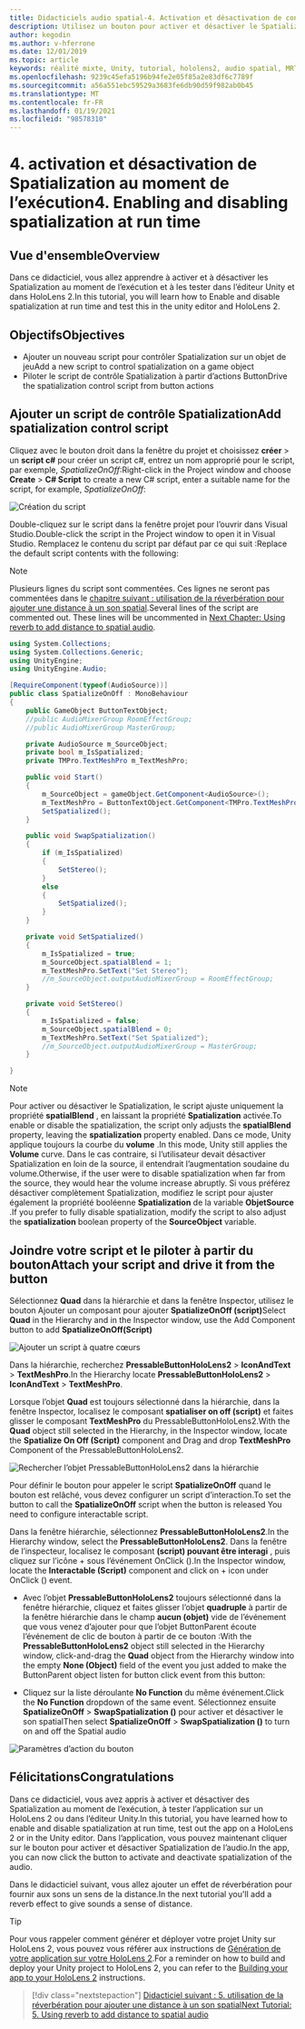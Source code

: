 ```yaml
---
title: Didacticiels audio spatial-4. Activation et désactivation de contenu audio spatial au moment de l’exécution
description: Utilisez un bouton pour activer et désactiver le Spatialization de l’audio au moment de l’exécution.
author: kegodin
ms.author: v-hferrone
ms.date: 12/01/2019
ms.topic: article
keywords: réalité mixte, Unity, tutorial, hololens2, audio spatial, MRTK, boîte à outils de réalité mixte, UWP, Windows 10, HRTF, fonction de transfert liée aux têtes, réverbération, Microsoft Spatializer
ms.openlocfilehash: 9239c45efa5196b94fe2e05f85a2e83df6c7789f
ms.sourcegitcommit: a56a551ebc59529a3683fe6db90d59f982ab0b45
ms.translationtype: MT
ms.contentlocale: fr-FR
ms.lasthandoff: 01/19/2021
ms.locfileid: "98578310"
---
```

# <a name="4-enabling-and-disabling-spatialization-at-run-time"></a><span data-ttu-id="e84af-105">4. activation et désactivation de Spatialization au moment de l’exécution</span><span class="sxs-lookup"><span data-stu-id="e84af-105">4. Enabling and disabling spatialization at run time</span></span>

## <a name="overview"></a><span data-ttu-id="e84af-106">Vue d'ensemble</span><span class="sxs-lookup"><span data-stu-id="e84af-106">Overview</span></span>

<span data-ttu-id="e84af-107">Dans ce didacticiel, vous allez apprendre à activer et à désactiver les Spatialization au moment de l’exécution et à les tester dans l’éditeur Unity et dans HoloLens 2.</span><span class="sxs-lookup"><span data-stu-id="e84af-107">In this tutorial, you will learn how to Enable and disable spatialization at run time and test this in the unity editor and HoloLens 2.</span></span>

## <a name="objectives"></a><span data-ttu-id="e84af-108">Objectifs</span><span class="sxs-lookup"><span data-stu-id="e84af-108">Objectives</span></span>

* <span data-ttu-id="e84af-109">Ajouter un nouveau script pour contrôler Spatialization sur un objet de jeu</span><span class="sxs-lookup"><span data-stu-id="e84af-109">Add a new script to control spatialization on a game object</span></span>
* <span data-ttu-id="e84af-110">Piloter le script de contrôle Spatialization à partir d’actions Button</span><span class="sxs-lookup"><span data-stu-id="e84af-110">Drive the spatialization control script from button actions</span></span>

## <a name="add-spatialization-control-script"></a><span data-ttu-id="e84af-111">Ajouter un script de contrôle Spatialization</span><span class="sxs-lookup"><span data-stu-id="e84af-111">Add spatialization control script</span></span>

 <span data-ttu-id="e84af-112">Cliquez avec le bouton droit dans la fenêtre du projet et choisissez **créer**  >  un **script c#** pour créer un script c#, entrez un nom approprié pour le script, par exemple, _SpatializeOnOff_:</span><span class="sxs-lookup"><span data-stu-id="e84af-112">Right-click in the Project window and choose **Create** > **C# Script** to create a new C# script, enter a suitable name for the script, for example, _SpatializeOnOff_:</span></span>

![Création du script](images/spatial-audio/spatial-audio-04-section1-step1-1.png)

<span data-ttu-id="e84af-114">Double-cliquez sur le script dans la fenêtre projet pour l’ouvrir dans Visual Studio.</span><span class="sxs-lookup"><span data-stu-id="e84af-114">Double-click the script in the Project window to open it in Visual Studio.</span></span> <span data-ttu-id="e84af-115">Remplacez le contenu du script par défaut par ce qui suit :</span><span class="sxs-lookup"><span data-stu-id="e84af-115">Replace the default script contents with the following:</span></span>

> [!NOTE]
> <span data-ttu-id="e84af-116">Plusieurs lignes du script sont commentées. Ces lignes ne seront pas commentées dans le [chapitre suivant : utilisation de la réverbération pour ajouter une distance à un son spatial](unity-spatial-audio-ch5.md).</span><span class="sxs-lookup"><span data-stu-id="e84af-116">Several lines of the script are commented out. These lines will be uncommented in [Next Chapter: Using reverb to add distance to spatial audio](unity-spatial-audio-ch5.md).</span></span>

```c#
using System.Collections;
using System.Collections.Generic;
using UnityEngine;
using UnityEngine.Audio;

[RequireComponent(typeof(AudioSource))]
public class SpatializeOnOff : MonoBehaviour
{
    public GameObject ButtonTextObject;
    //public AudioMixerGroup RoomEffectGroup;
    //public AudioMixerGroup MasterGroup;

    private AudioSource m_SourceObject;
    private bool m_IsSpatialized;
    private TMPro.TextMeshPro m_TextMeshPro;

    public void Start()
    {
        m_SourceObject = gameObject.GetComponent<AudioSource>();
        m_TextMeshPro = ButtonTextObject.GetComponent<TMPro.TextMeshPro>();
        SetSpatialized();
    }

    public void SwapSpatialization()
    {
        if (m_IsSpatialized)
        {
            SetStereo();
        }
        else
        {
            SetSpatialized();
        }
    }

    private void SetSpatialized()
    {
        m_IsSpatialized = true;
        m_SourceObject.spatialBlend = 1;
        m_TextMeshPro.SetText("Set Stereo");
        //m_SourceObject.outputAudioMixerGroup = RoomEffectGroup;
    }

    private void SetStereo()
    {
        m_IsSpatialized = false;
        m_SourceObject.spatialBlend = 0;
        m_TextMeshPro.SetText("Set Spatialized");
        //m_SourceObject.outputAudioMixerGroup = MasterGroup;
    }

}
```

> [!NOTE]
> <span data-ttu-id="e84af-117">Pour activer ou désactiver le Spatialization, le script ajuste uniquement la propriété **spatialBlend** , en laissant la propriété **Spatialization** activée.</span><span class="sxs-lookup"><span data-stu-id="e84af-117">To enable or disable the spatialization, the script only adjusts the **spatialBlend** property, leaving the **spatialization** property enabled.</span></span> <span data-ttu-id="e84af-118">Dans ce mode, Unity applique toujours la courbe du **volume** .</span><span class="sxs-lookup"><span data-stu-id="e84af-118">In this mode, Unity still applies the **Volume** curve.</span></span> <span data-ttu-id="e84af-119">Dans le cas contraire, si l’utilisateur devait désactiver Spatialization en loin de la source, il entendrait l’augmentation soudaine du volume.</span><span class="sxs-lookup"><span data-stu-id="e84af-119">Otherwise, if the user were to disable spatialization when far from the source, they would hear the volume increase abruptly.</span></span>
> <span data-ttu-id="e84af-120">Si vous préférez désactiver complètement Spatialization, modifiez le script pour ajuster également la propriété booléenne **Spatialization** de la variable **ObjetSource** .</span><span class="sxs-lookup"><span data-stu-id="e84af-120">If you prefer to fully disable spatialization, modify the script to also adjust the **spatialization** boolean property of the **SourceObject** variable.</span></span>

## <a name="attach-your-script-and-drive-it-from-the-button"></a><span data-ttu-id="e84af-121">Joindre votre script et le piloter à partir du bouton</span><span class="sxs-lookup"><span data-stu-id="e84af-121">Attach your script and drive it from the button</span></span>

<span data-ttu-id="e84af-122">Sélectionnez **Quad** dans la hiérarchie et dans la fenêtre Inspector, utilisez le bouton Ajouter un composant pour ajouter **SpatializeOnOff (script)**</span><span class="sxs-lookup"><span data-stu-id="e84af-122">Select **Quad** in the Hierarchy and in the Inspector window, use the Add Component button to add **SpatializeOnOff(Script)**</span></span>

![Ajouter un script à quatre cœurs](images/spatial-audio/spatial-audio-04-section2-step1-1.png)

<span data-ttu-id="e84af-124">Dans la hiérarchie, recherchez **PressableButtonHoloLens2**  >  **IconAndText**  >  **TextMeshPro**.</span><span class="sxs-lookup"><span data-stu-id="e84af-124">In the Hierarchy locate **PressableButtonHoloLens2** > **IconAndText** > **TextMeshPro**.</span></span>

<span data-ttu-id="e84af-125">Lorsque l’objet **Quad** est toujours sélectionné dans la hiérarchie, dans la fenêtre Inspector, localisez le composant **spatialiser on off (script)** et faites glisser le composant **TextMeshPro** du PressableButtonHoloLens2.</span><span class="sxs-lookup"><span data-stu-id="e84af-125">With the **Quad** object still selected in the Hierarchy, in the Inspector window, locate the **Spatialize On Off (Script)** component and Drag and drop **TextMeshPro** Component of the PressableButtonHoloLens2.</span></span>

![Rechercher l’objet PressableButtonHoloLens2 dans la hiérarchie](images/spatial-audio/spatial-audio-04-section2-step1-2.png)

<span data-ttu-id="e84af-127">Pour définir le bouton pour appeler le script **SpatializeOnOff** quand le bouton est relâché, vous devez configurer un script d’interaction.</span><span class="sxs-lookup"><span data-stu-id="e84af-127">To set the button to call the **SpatializeOnOff** script when the button is released You need to configure interactable script.</span></span>

<span data-ttu-id="e84af-128">Dans la fenêtre hiérarchie, sélectionnez **PressableButtonHoloLens2**.</span><span class="sxs-lookup"><span data-stu-id="e84af-128">In the Hierarchy window, select the **PressableButtonHoloLens2**.</span></span> <span data-ttu-id="e84af-129">Dans la fenêtre de l’inspecteur, localisez le composant **(script) pouvant être interagi** , puis cliquez sur l’icône + sous l’événement OnClick ().</span><span class="sxs-lookup"><span data-stu-id="e84af-129">In the Inspector window, locate the **Interactable (Script)** component and click on + icon under OnClick () event.</span></span>

* <span data-ttu-id="e84af-130">Avec l’objet **PressableButtonHoloLens2** toujours sélectionné dans la fenêtre hiérarchie, cliquez et faites glisser l’objet **quadruple** à partir de la fenêtre hiérarchie dans le champ **aucun (objet)** vide de l’événement que vous venez d’ajouter pour que l’objet ButtonParent écoute l’événement de clic de bouton à partir de ce bouton :</span><span class="sxs-lookup"><span data-stu-id="e84af-130">With the **PressableButtonHoloLens2** object still selected in the Hierarchy window, click-and-drag the **Quad** object from the Hierarchy window into the empty **None (Object)** field of the event you just added to make the ButtonParent object listen for button click event from this button:</span></span>

* <span data-ttu-id="e84af-131">Cliquez sur la liste déroulante **No Function** du même événement.</span><span class="sxs-lookup"><span data-stu-id="e84af-131">Click the **No Function** dropdown of the same event.</span></span> <span data-ttu-id="e84af-132">Sélectionnez ensuite **SpatializeOnOff**  >  **SwapSpatialization ()** pour activer et désactiver le son spatial</span><span class="sxs-lookup"><span data-stu-id="e84af-132">Then select **SpatializeOnOff** > **SwapSpatialization ()** to turn on and off the Spatial audio</span></span>

![Paramètres d’action du bouton](images/spatial-audio/spatial-audio-04-section2-step1-3.png)

## <a name="congratulations"></a><span data-ttu-id="e84af-134">Félicitations</span><span class="sxs-lookup"><span data-stu-id="e84af-134">Congratulations</span></span>

<span data-ttu-id="e84af-135">Dans ce didacticiel, vous avez appris à activer et désactiver des Spatialization au moment de l’exécution, à tester l’application sur un HoloLens 2 ou dans l’éditeur Unity.</span><span class="sxs-lookup"><span data-stu-id="e84af-135">In this tutorial, you have learned how to enable and disable spatialization at run time, test out the app on a HoloLens 2 or in the Unity editor.</span></span> <span data-ttu-id="e84af-136">Dans l’application, vous pouvez maintenant cliquer sur le bouton pour activer et désactiver Spatialization de l’audio.</span><span class="sxs-lookup"><span data-stu-id="e84af-136">In the app, you can now click the button to activate and deactivate spatialization of the audio.</span></span>

<span data-ttu-id="e84af-137">Dans le didacticiel suivant, vous allez ajouter un effet de réverbération pour fournir aux sons un sens de la distance.</span><span class="sxs-lookup"><span data-stu-id="e84af-137">In the next tutorial you'll add a reverb effect to give sounds a sense of distance.</span></span>

> [!TIP]
> <span data-ttu-id="e84af-138">Pour vous rappeler comment générer et déployer votre projet Unity sur HoloLens 2, vous pouvez vous référer aux instructions de [Génération de votre application sur votre HoloLens 2](mr-learning-base-02.md#building-your-application-to-your-hololens-2).</span><span class="sxs-lookup"><span data-stu-id="e84af-138">For a reminder on how to build and deploy your Unity project to HoloLens 2, you can refer to the [Building your app to your HoloLens 2](mr-learning-base-02.md#building-your-application-to-your-hololens-2) instructions.</span></span>

> [!div class="nextstepaction"]
> [<span data-ttu-id="e84af-139">Didacticiel suivant : 5. utilisation de la réverbération pour ajouter une distance à un son spatial</span><span class="sxs-lookup"><span data-stu-id="e84af-139">Next Tutorial: 5. Using reverb to add distance to spatial audio</span></span>](unity-spatial-audio-ch5.md)

